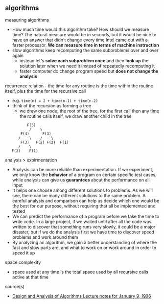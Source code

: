 ## algorithms

measuring algorithms
- How much time would this algorithm take? How should we measure time? The natural measure would be in seconds, but it would be nice to have an answer that didn't change every time Intel came out with a faster processor. __We can measure time in terms of machine instruction__
- slow algorithms keep recomputing the same subproblems over and over again
  - instead let's __solve each subproblem once__ and then __look up__ the solution later when we need it instead of repeatedly recomputing it
  - faster computer do change program speed but __does not change the analysis__

recurrence relation - the time for any routine is the time within the routine itself, plus the time for the recursive call
  - e.g. `time(n) = 2 + time(n-1) + time(n-2)`
  - think of the recursion as forming a tree
    - we draw one node, the root of the tree, for the first call then any time the routine calls itself, we draw another child in the tree

```
          F(5)
           /    \
       F(4)      F(3)
      /    \    /    \
       F(3)   F(2) F(2)  F(1)
      /    \
   F(2)    F(1)
```

analysis > expirmentation
  - Analysis can be more reliable than experimentation. If we experiment, we only know the __behavior__ of a program on certain specific test cases, while analysis can give us __guarantees__ about the performance on all input
  - It helps one choose among different solutions to problems. As we will see, there can be many different solutions to the same problem. A careful analysis and comparison can help us decide which one would be the best for our purpose, without requiring that all be implemented and tested
  - We can predict the performance of a program before we take the time to write code. In a large project, if we waited until after all the code was written to discover that something runs very slowly, it could be a major disaster, but if we do the analysis first we have time to discover speed problems and work around them
  - By analyzing an algorithm, we gain a better understanding of where the fast and slow parts are, and what to work on or work around in order to speed it up

space complexity 
  - space used at any time is the total space used by all recursive calls active at that time

source(s)
  - [Design and Analysis of Algorithms Lecture notes for January 9, 1996](https://www.ics.uci.edu/~eppstein/161/960109.html)
